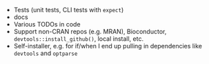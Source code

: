 - Tests (unit tests, CLI tests with `expect`)
- docs
- Various TODOs in code
- Support non-CRAN repos (e.g. MRAN), Bioconductor, 
  `devtools::install_github()`, local install, etc.
- Self-installer, e.g. for if/when I end up pulling in dependencies like 
  `devtools` and `optparse`
